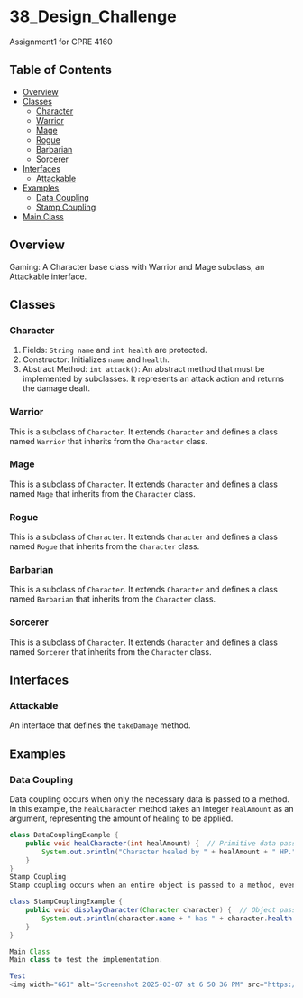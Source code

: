 # 38_Design_Challenge
Assignment1 for CPRE 4160

## Table of Contents
- [Overview](#overview)
- [Classes](#classes)
  - [Character](#character)
  - [Warrior](#warrior)
  - [Mage](#mage)
  - [Rogue](#rogue)
  - [Barbarian](#barbarian)
  - [Sorcerer](#sorcerer)
- [Interfaces](#interfaces)
  - [Attackable](#attackable)
- [Examples](#examples)
  - [Data Coupling](#data-coupling)
  - [Stamp Coupling](#stamp-coupling)
- [Main Class](#main-class)

## Overview
Gaming: A Character base class with Warrior and Mage subclass, an Attackable interface.

## Classes

### Character
1. Fields: `String name` and `int health` are protected.
2. Constructor: Initializes `name` and `health`.
3. Abstract Method: `int attack()`: An abstract method that must be implemented by subclasses. It represents an attack action and returns the damage dealt.

### Warrior
This is a subclass of `Character`. It extends `Character` and defines a class named `Warrior` that inherits from the `Character` class.

### Mage
This is a subclass of `Character`. It extends `Character` and defines a class named `Mage` that inherits from the `Character` class.

### Rogue
This is a subclass of `Character`. It extends `Character` and defines a class named `Rogue` that inherits from the `Character` class.

### Barbarian
This is a subclass of `Character`. It extends `Character` and defines a class named `Barbarian` that inherits from the `Character` class.

### Sorcerer
This is a subclass of `Character`. It extends `Character` and defines a class named `Sorcerer` that inherits from the `Character` class.

## Interfaces

### Attackable
An interface that defines the `takeDamage` method.

## Examples

### Data Coupling
Data coupling occurs when only the necessary data is passed to a method. In this example, the `healCharacter` method takes an integer `healAmount` as an argument, representing the amount of healing to be applied.

```java
class DataCouplingExample {
    public void healCharacter(int healAmount) {  // Primitive data passed
        System.out.println("Character healed by " + healAmount + " HP.");
    }
}
Stamp Coupling
Stamp coupling occurs when an entire object is passed to a method, even if only part of the object is used. In this example, the displayCharacter method takes a Character object as an argument and uses its name and health properties.

class StampCouplingExample {
    public void displayCharacter(Character character) {  // Object passed as argument
        System.out.println(character.name + " has " + character.health + " HP.");
    }
}

Main Class
Main class to test the implementation.

Test
<img width="661" alt="Screenshot 2025-03-07 at 6 50 36 PM" src="https://github<vscode_annotation details='%5B%7B%22title%22%3A%22hardcoded-credentials%22%2C%22description%22%3A%22Embedding%20credentials%20in%20source%20code%20risks%20unauthorized%20access%22%7D%5D'>.com</vscode_annotation>/user-attachments/assets/de2f2216-9726-4338-a0e6-6e4b480adb53" /> ```
